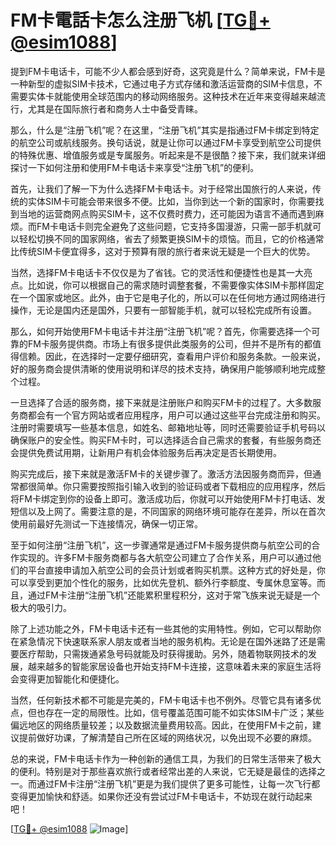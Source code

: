 # FM卡電話卡怎么注册飞机 [[TG💪+ @esim1088](https://t.me/s/esim1088)]

提到FM卡电话卡，可能不少人都会感到好奇，这究竟是什么？简单来说，FM卡是一种新型的虚拟SIM卡技术，它通过电子方式存储和激活运营商的SIM卡信息，不需要实体卡就能使用全球范围内的移动网络服务。这种技术在近年来变得越来越流行，尤其是在国际旅行者和商务人士中备受青睐。

那么，什么是“注册飞机”呢？在这里，“注册飞机”其实是指通过FM卡绑定到特定的航空公司或航线服务。换句话说，就是让你可以通过FM卡享受到航空公司提供的特殊优惠、增值服务或是专属服务。听起来是不是很酷？接下来，我们就来详细探讨一下如何注册和使用FM卡电话卡来享受“注册飞机”的便利。

首先，让我们了解一下为什么选择FM卡电话卡。对于经常出国旅行的人来说，传统的实体SIM卡可能会带来很多不便。比如，当你到达一个新的国家时，你需要找到当地的运营商网点购买SIM卡，这不仅费时费力，还可能因为语言不通而遇到麻烦。而FM卡电话卡则完全避免了这些问题，它支持多国漫游，只需一部手机就可以轻松切换不同的国家网络，省去了频繁更换SIM卡的烦恼。而且，它的价格通常比传统SIM卡便宜得多，这对于预算有限的旅行者来说无疑是一个巨大的优势。

当然，选择FM卡电话卡不仅仅是为了省钱。它的灵活性和便捷性也是其一大亮点。比如说，你可以根据自己的需求随时调整套餐，不需要像实体SIM卡那样固定在一个国家或地区。此外，由于它是电子化的，所以可以在任何地方通过网络进行操作，无论是国内还是国外，只要有一部智能手机，就可以轻松完成所有设置。

那么，如何开始使用FM卡电话卡并注册“注册飞机”呢？首先，你需要选择一个可靠的FM卡服务提供商。市场上有很多提供此类服务的公司，但并不是所有的都值得信赖。因此，在选择时一定要仔细研究，查看用户评价和服务条款。一般来说，好的服务商会提供清晰的使用说明和详尽的技术支持，确保用户能够顺利地完成整个过程。

一旦选择了合适的服务商，接下来就是注册账户和购买FM卡的过程了。大多数服务商都会有一个官方网站或者应用程序，用户可以通过这些平台完成注册和购买。注册时需要填写一些基本信息，如姓名、邮箱地址等，同时还需要验证手机号码以确保账户的安全性。购买FM卡时，可以选择适合自己需求的套餐，有些服务商还会提供免费试用期，让新用户有机会体验服务后再决定是否长期使用。

购买完成后，接下来就是激活FM卡的关键步骤了。激活方法因服务商而异，但通常都很简单。你只需要按照指引输入收到的验证码或者下载相应的应用程序，然后将FM卡绑定到你的设备上即可。激活成功后，你就可以开始使用FM卡打电话、发短信以及上网了。需要注意的是，不同国家的网络环境可能存在差异，所以在首次使用前最好先测试一下连接情况，确保一切正常。

至于如何注册“注册飞机”，这一步骤通常是通过FM卡服务提供商与航空公司的合作实现的。许多FM卡服务商都与各大航空公司建立了合作关系，用户可以通过他们的平台直接申请加入航空公司的会员计划或者购买机票。这种方式的好处是，你可以享受到更加个性化的服务，比如优先登机、额外行李额度、专属休息室等。而且，通过FM卡注册“注册飞机”还能累积里程积分，这对于常飞族来说无疑是一个极大的吸引力。

除了上述功能之外，FM卡电话卡还有一些其他的实用特性。例如，它可以帮助你在紧急情况下快速联系家人朋友或者当地的服务机构。无论是在国外迷路了还是需要医疗帮助，只需拨通紧急号码就能及时获得援助。另外，随着物联网技术的发展，越来越多的智能家居设备也开始支持FM卡连接，这意味着未来的家庭生活将会变得更加智能化和便捷化。

当然，任何新技术都不可能是完美的，FM卡电话卡也不例外。尽管它具有诸多优点，但也存在一定的局限性。比如，信号覆盖范围可能不如实体SIM卡广泛；某些偏远地区的网络质量较差；以及数据流量费用较高。因此，在使用FM卡之前，建议提前做好功课，了解清楚自己所在区域的网络状况，以免出现不必要的麻烦。

总的来说，FM卡电话卡作为一种创新的通信工具，为我们的日常生活带来了极大的便利。特别是对于那些喜欢旅行或者经常出差的人来说，它无疑是最佳的选择之一。而通过FM卡注册“注册飞机”更是为我们提供了更多可能性，让每一次飞行都变得更加愉快和舒适。如果你还没有尝试过FM卡电话卡，不妨现在就行动起来吧！

[[TG💪+ @esim1088](https://t.me/s/esim1088) ![Image](https://i.postimg.cc/4NQfJmqS/Snipaste-2025-05-13-00-14-12.png)]